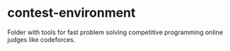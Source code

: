# contest-environment
Folder with tools for fast problem solving competitive programming online judges like codeforces.
